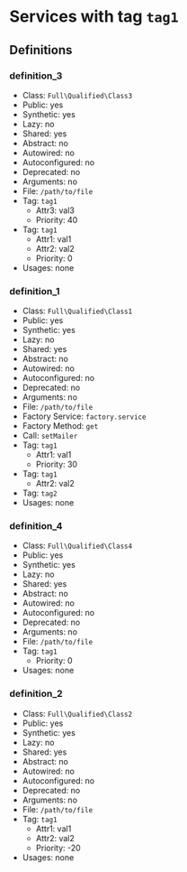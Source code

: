 Services with tag `tag1`
========================

Definitions
-----------

### definition_3

- Class: `Full\Qualified\Class3`
- Public: yes
- Synthetic: yes
- Lazy: no
- Shared: yes
- Abstract: no
- Autowired: no
- Autoconfigured: no
- Deprecated: no
- Arguments: no
- File: `/path/to/file`
- Tag: `tag1`
    - Attr3: val3
    - Priority: 40
- Tag: `tag1`
    - Attr1: val1
    - Attr2: val2
    - Priority: 0
- Usages: none

### definition_1

- Class: `Full\Qualified\Class1`
- Public: yes
- Synthetic: yes
- Lazy: no
- Shared: yes
- Abstract: no
- Autowired: no
- Autoconfigured: no
- Deprecated: no
- Arguments: no
- File: `/path/to/file`
- Factory Service: `factory.service`
- Factory Method: `get`
- Call: `setMailer`
- Tag: `tag1`
    - Attr1: val1
    - Priority: 30
- Tag: `tag1`
    - Attr2: val2
- Tag: `tag2`
- Usages: none

### definition_4

- Class: `Full\Qualified\Class4`
- Public: yes
- Synthetic: yes
- Lazy: no
- Shared: yes
- Abstract: no
- Autowired: no
- Autoconfigured: no
- Deprecated: no
- Arguments: no
- File: `/path/to/file`
- Tag: `tag1`
    - Priority: 0
- Usages: none

### definition_2

- Class: `Full\Qualified\Class2`
- Public: yes
- Synthetic: yes
- Lazy: no
- Shared: yes
- Abstract: no
- Autowired: no
- Autoconfigured: no
- Deprecated: no
- Arguments: no
- File: `/path/to/file`
- Tag: `tag1`
    - Attr1: val1
    - Attr2: val2
    - Priority: -20
- Usages: none
